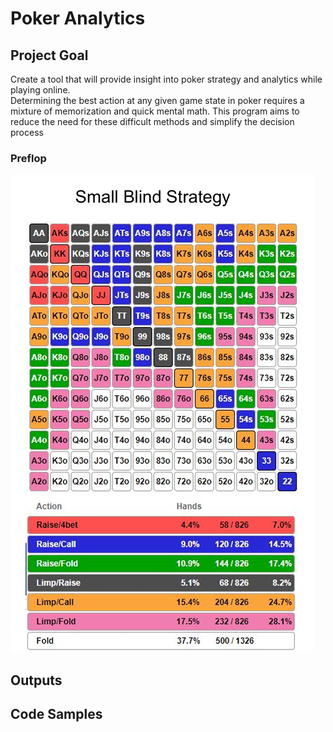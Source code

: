# Poker Analytics
## Project Goal
Create a tool that will provide insight into poker strategy and analytics while playing online.  
Determining the best action at any given game state in poker requires a mixture of memorization and quick mental math.
This program aims to reduce the need for these difficult methods and simplify the decision process
### Preflop
![Example Small Blind Strategy](Poker/images/SB_Strat.png)
## Outputs
## Code Samples

